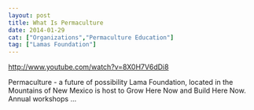 ```yaml
---
layout: post
title: What Is Permaculture
date: 2014-01-29
cat: ["Organizations","Permaculture Education"]
tag: ["Lamas Foundation"]
---
```


http://www.youtube.com/watch?v=8X0H7V6dDi8  

Permaculture - a future of possibility Lama Foundation, located in the Mountains of New Mexico is host to Grow Here Now and Build Here Now. Annual workshops ...